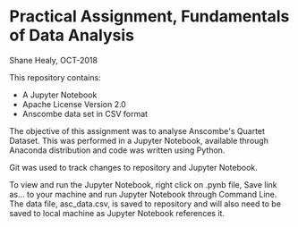 # Practical Assignment, Fundamentals of Data Analysis
Shane Healy, OCT-2018

This repository contains:
* A Jupyter Notebook
* Apache License Version 2.0
* Anscombe data set in CSV format

The objective of this assignment was to analyse Anscombe's Quartet Dataset. 
This was performed in a Jupyter Notebook, available through Anaconda distribution and code was written using Python. 

Git was used to track changes to repository and Jupyter Notebook.

To view and run the Jupyter Notebook, right click on .pynb file, Save link as... to your machine and run Jupyter Notebook through Command Line. The data file, asc_data.csv, is saved to repository and will also need to be saved to local machine as Jupyter Notebook references it.